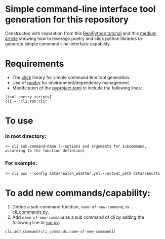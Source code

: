 # Simple command-line interface tool generation for this repository
Constructed with inspiration from this [RealPython tutorial](https://realpython.com/python-click/#preparing-a-click-app-for-installation-and-use) and this [medium article](https://medium.com/clarityai-engineering/how-to-create-and-distribute-a-minimalist-cli-tool-with-python-poetry-click-and-pipx-c0580af4c026)  showing how to leverage poetry and click python libraries to generate simple command-line-interface capability.

# Requirements
* The [click](https://click.palletsprojects.com/en/8.1.x/) library for simple command-line tool generation.
* Use of [poetry](https://python-poetry.org) for environment/dependency management.
* Modification of the [pyproject.toml](https://github.com/lindseygulden/leg-up/blob/a27e311bd2c89cca26c7f6d8ebd99aa78f3fad22/pyproject.toml) to include the following lines:
```
[tool.poetry.scripts]
cli = "cli.run:cli"
```

# To use 
### In root directory:
```>> cli sub-command-name [--options and arguments for subcommand, according to the function defintion]```
### For example:
```>> cli wwo --config data/newton_weather.yml --output_path data/results```

# To add new commands/capability:
1. Define a sub-command function, `name-of-new-command`, in [cli_commands.py](https://github.com/lindseygulden/leg-up/blob/447232f3454ac8a340ad04ae176f81c745009b88/cli/cli_commands.py),
2. Add `name-of-new-command` as a sub command of cli by adding the following line to [run.py](https://github.com/lindseygulden/leg-up/blob/ebbda6c1177d6a3bc197326f248fb1c22e9c50f6/cli/run.py):
```
cli.add_command(cli_commands.name-of-new-command])
```
